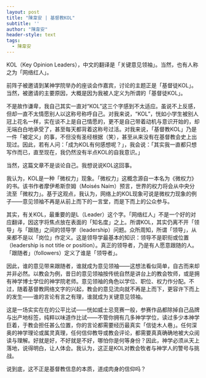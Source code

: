 ```yaml
---
layout: post
title: "陳韋安 | 基督教KOL"
subtitle: ''
author: "陳韋安"
header-style: text
tags:
  - 陳韋安
---
```


KOL（Key Opinion Leaders），中文的翻译是「关键意见领袖」。当然，也有人称之为「网络红人」。

前阵子被邀请到某神学院举办的座谈会作嘉宾，讨论的主题正是「基督徒KOL」。当然，被邀请的主要原因，大概是因为我被人定义为所谓的「基督徒KOL」。

不是故作谦卑，我自己其实一直对“KOL”这三个字感到不太适应。虽说不上反感，但却一直不太情愿别人以这称号称呼自己。对我来说，“KOL”，恍如小学生被别人冠上花名一样，实在谈不上是自己情愿的，更不是自己带着动机与意识开始的，却无端白白地承受了，甚至每天都背着这称号过活。对我来说，「基督教KOL」乃是一件「被定义」的事，不但没有圣经根据（笑），甚至从来没有在基督教会史上出现过。因此，若有人问：「成为KOL有何感想呢？」，我会说：「其实我一直都只想写作而已，直至现在，我仍然没有半点KOL的自我意识。」

当然，这篇文章不是谈论自己。我想说说KOL这回事。

我认为，KOL是一种「微权力」现象。「微权力」这概念源自一本名为《微权力》的书。该书作者摩伊希斯奈姆（Moisés Naím）预言，世界的权力将会从中央分流至「微权力」。基于这观点，我认为，网络上的KOL现象可说是微权力现象的例子——意见领袖不再是从前上而下的一言堂，而是下而上的公众参与。

其实，有关KOL，最重要的是L（Leader）这个字。「网络红人」不是一个好的对应翻译，因这字将焦点放在表面的「知名度」之上。所谓KOL，其实仍离不开「领导」与「跟随」之间的领导学（leadership）问题。众所周知，所谓「领导」，从来都不是以「岗位」作定义。这是领导学最基本的知识：领导不是职衔或位置（leadership is not title or position）。真正的领导者，乃是有人愿意跟随的人。「跟随者」（followers）定义了谁是「领导者」。

因此，谁的意见带来跟随者，谁就成为意见领袖——这想法看似简单，自古而来却并非必然。以教会为例，昔日的意见领袖按传统自然是讲台上的教会牧师，或是拥有神学博士学位的神学院老师。意见领袖的角色以学位、职位、权力作分配。不过，随着基督教网络文字的兴起，教会的意见流向就不再是上而下，更容许下而上的发生——谁的言论有言之有理，谁就成为关键意见领袖。

这是一场实实在在的公平比试——恍如威士忌竞赛一般，参赛作品都除掉自己品牌与出产地标签，纯粹以味道作比试——不管你拥有几多神学学位，读过多少本神学巨着，于教会担任甚么位置，你的言论都需要经历最真实「信徒木人巷」。任何深奥的神学理论或属灵真理，任何信仰教导或教会评论，都需要真真确确地被大众阅读与理解。好就是好，不好就是不好，哪怕你是何等身份？因此，神学必须从天上落地，说得明白，让人体会。我认为，这正是KOL对教会牧者与神学人的警号与挑战。

说到底，这不正是基督教信息的本质，道成肉身的信仰吗？

